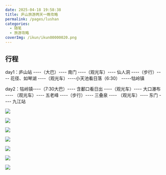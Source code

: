 ```yaml
---
date: 2025-04-18 19:58:38
title: 庐山旅游两天一晚攻略
permalink: /pages/lushan
categories:
  - 随笔
  - 旅游攻略
coverImg: /ikun/ikun00000020.png
---
```


## 行程
day1：庐山站 ----（大巴）---- 南门 ----（观光车）---- 仙人洞 ----（步行）---- 花径、如琴湖 ----（观光车）----小天池看日落（6:30） -----牯岭镇

day2：牯岭镇----（7:30大巴）---- 含鄱口看日出 ----（观光车）---- 大口瀑布 ---- （观光车）---- 五老峰 ----（步行）---- 三叠泉 ---- （观光车）---- 东门 ---- 九江站

![](/picture/lushan/a0bc79ec66c682907918c9593b65a67.jpg)

![](/picture/lushan/c198a10b59fe18453eb189e34c1f740.jpg)

![](/picture/lushan/41a3a78fd3112eb264ca5e33628497f.jpg)

![](/picture/lushan/8f05e0c34d5ba4213a1401749d7be90.jpg)

![](/picture/lushan/ab7a2a1e0c80df3604218d8f15c8292.jpg)

![](/picture/lushan/ae7e5eb2fd907caeeacf07d1799f672.jpg)

![](/picture/lushan/1d1d2f104e7845dd16368ff1342fe98.jpg)


